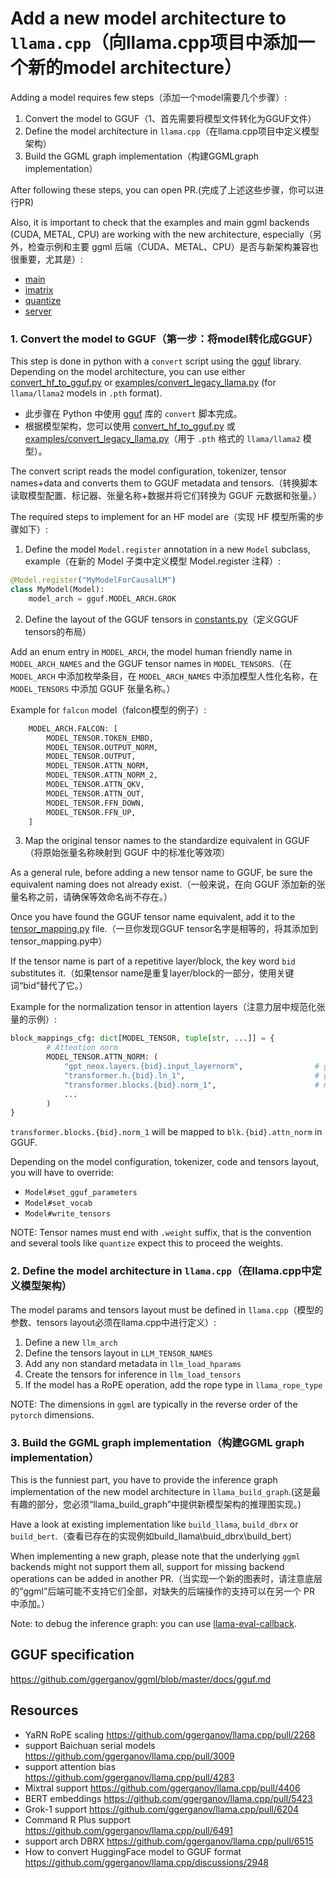 # Add a new model architecture to `llama.cpp`（向llama.cpp项目中添加一个新的model architecture）

Adding a model requires few steps（添加一个model需要几个步骤）:

1. Convert the model to GGUF（1、首先需要将模型文件转化为GGUF文件）
2. Define the model architecture in `llama.cpp`（在llama.cpp项目中定义模型架构）
3. Build the GGML graph implementation（构建GGMLgraph implementation）

After following these steps, you can open PR.(完成了上述这些步骤，你可以进行PR)

Also, it is important to check that the examples and main ggml backends (CUDA, METAL, CPU) are working with the new architecture, especially（另外，检查示例和主要 ggml 后端（CUDA、METAL、CPU）是否与新架构兼容也很重要，尤其是）:
- [main](/examples/main/)
- [imatrix](/examples/imatrix/)
- [quantize](/examples/quantize/)
- [server](/examples/server/)

### 1. Convert the model to GGUF（第一步：将model转化成GGUF）

This step is done in python with a `convert` script using the [gguf](https://pypi.org/project/gguf/) library.
Depending on the model architecture, you can use either [convert_hf_to_gguf.py](/convert_hf_to_gguf.py) or [examples/convert_legacy_llama.py](/examples/convert_legacy_llama.py) (for `llama/llama2` models in `.pth` format).

 - 此步骤在 Python 中使用 [gguf](https://pypi.org/project/gguf/) 库的 `convert` 脚本完成。
 - 根据模型架构，您可以使用 [convert_hf_to_gguf.py](/convert_hf_to_gguf.py) 或 [examples/convert_legacy_llama.py](/examples/convert_legacy_llama.py)（用于 `.pth` 格式的 `llama/llama2` 模​​型）。

The convert script reads the model configuration, tokenizer, tensor names+data and converts them to GGUF metadata and tensors.（转换脚本读取模型配置、标记器、张量名称+数据并将它们转换为 GGUF 元数据和张量。）

The required steps to implement for an HF model are（实现 HF 模型所需的步骤如下）:

1. Define the model `Model.register` annotation in a new `Model` subclass, example（在新的 Model 子类中定义模型 Model.register 注释）:

```python
@Model.register("MyModelForCausalLM")
class MyModel(Model):
    model_arch = gguf.MODEL_ARCH.GROK
```

2. Define the layout of the GGUF tensors in [constants.py](/gguf-py/gguf/constants.py)（定义GGUF tensors的布局）

Add an enum entry in `MODEL_ARCH`, the model human friendly name in `MODEL_ARCH_NAMES` and the GGUF tensor names in `MODEL_TENSORS`.（在 `MODEL_ARCH` 中添加枚举条目，在 `MODEL_ARCH_NAMES` 中添加模型人性化名称，在 `MODEL_TENSORS` 中添加 GGUF 张量名称。）

Example for `falcon` model（falcon模型的例子）:
```python
    MODEL_ARCH.FALCON: [
        MODEL_TENSOR.TOKEN_EMBD,
        MODEL_TENSOR.OUTPUT_NORM,
        MODEL_TENSOR.OUTPUT,
        MODEL_TENSOR.ATTN_NORM,
        MODEL_TENSOR.ATTN_NORM_2,
        MODEL_TENSOR.ATTN_QKV,
        MODEL_TENSOR.ATTN_OUT,
        MODEL_TENSOR.FFN_DOWN,
        MODEL_TENSOR.FFN_UP,
    ]
```

3. Map the original tensor names to the standardize equivalent in GGUF（将原始张量名称映射到 GGUF 中的标准化等效项）

As a general rule, before adding a new tensor name to GGUF, be sure the equivalent naming does not already exist.（一般来说，在向 GGUF 添加新的张量名称之前，请确保等效命名尚不存在。）

Once you have found the GGUF tensor name equivalent, add it to the [tensor_mapping.py](/gguf-py/gguf/tensor_mapping.py) file.（一旦你发现GGUF tensor名字是相等的，将其添加到tensor_mapping.py中）

If the tensor name is part of a repetitive layer/block, the key word `bid` substitutes it.（如果tensor name是重复layer/block的一部分，使用关键词“bid”替代了它。）

Example for the normalization tensor in attention layers（注意力层中规范化张量的示例）:

```python
block_mappings_cfg: dict[MODEL_TENSOR, tuple[str, ...]] = {
        # Attention norm
        MODEL_TENSOR.ATTN_NORM: (
            "gpt_neox.layers.{bid}.input_layernorm",                # gptneox
            "transformer.h.{bid}.ln_1",                             # gpt2 gpt-j refact qwen
            "transformer.blocks.{bid}.norm_1",                      # mpt
            ...
        )
}
```

`transformer.blocks.{bid}.norm_1` will be mapped to `blk.{bid}.attn_norm` in GGUF.

Depending on the model configuration, tokenizer, code and tensors layout, you will have to override:
- `Model#set_gguf_parameters`
- `Model#set_vocab`
- `Model#write_tensors`

NOTE: Tensor names must end with `.weight` suffix, that is the convention and several tools like `quantize` expect this to proceed the weights.

### 2. Define the model architecture in `llama.cpp`（在llama.cpp中定义模型架构）

The model params and tensors layout must be defined in `llama.cpp`（模型的参数、tensors layout必须在llama.cpp中进行定义）:
1. Define a new `llm_arch`
2. Define the tensors layout in `LLM_TENSOR_NAMES`
3. Add any non standard metadata in `llm_load_hparams`
4. Create the tensors for inference in `llm_load_tensors`
5. If the model has a RoPE operation, add the rope type in `llama_rope_type`

NOTE: The dimensions in `ggml` are typically in the reverse order of the `pytorch` dimensions.

### 3. Build the GGML graph implementation（构建GGML graph implementation）

This is the funniest part, you have to provide the inference graph implementation of the new model architecture in `llama_build_graph`.(这是最有趣的部分，您必须“llama_build_graph”中提供新模型架构的推理图实现。)

Have a look at existing implementation like `build_llama`, `build_dbrx` or `build_bert`.（查看已存在的实现例如build_llama\buid_dbrx\build_bert）

When implementing a new graph, please note that the underlying `ggml` backends might not support them all, support for missing backend operations can be added in another PR.（当实现一个新的图表时，请注意底层的“ggml”后端可能不支持它们全部，对缺失的后端操作的支持可以在另一个 PR 中添加。）

Note: to debug the inference graph: you can use [llama-eval-callback](/examples/eval-callback/).

## GGUF specification

https://github.com/ggerganov/ggml/blob/master/docs/gguf.md

## Resources

- YaRN RoPE scaling https://github.com/ggerganov/llama.cpp/pull/2268
- support Baichuan serial models https://github.com/ggerganov/llama.cpp/pull/3009
- support attention bias https://github.com/ggerganov/llama.cpp/pull/4283
- Mixtral support https://github.com/ggerganov/llama.cpp/pull/4406
- BERT embeddings https://github.com/ggerganov/llama.cpp/pull/5423
- Grok-1 support https://github.com/ggerganov/llama.cpp/pull/6204
- Command R Plus support https://github.com/ggerganov/llama.cpp/pull/6491
- support arch DBRX https://github.com/ggerganov/llama.cpp/pull/6515
- How to convert HuggingFace model to GGUF format https://github.com/ggerganov/llama.cpp/discussions/2948

